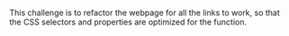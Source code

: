 This challenge is to refactor the webpage for all the links to work, so that the CSS selectors and properties are optimized for the function.
